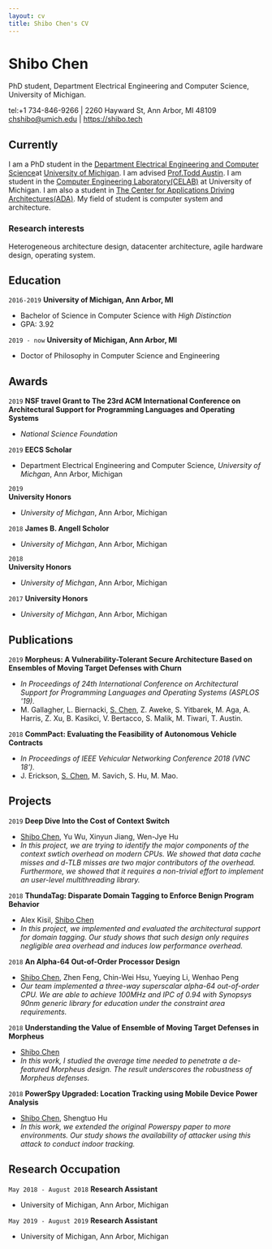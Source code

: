 ```yaml
---
layout: cv
title: Shibo Chen's CV
---
```

# Shibo Chen
PhD student, Department Electrical Engineering and Computer Science, University of Michigan.

<div id="webaddress">
tel:+1 734-846-9266 | 2260 Hayward St, Ann Arbor, MI 48109
</div>
<div id="webaddress">
<a href="chshibo@umich.edu">chshibo@umich.edu</a>
| <a href="https://shibo.tech">https://shibo.tech</a>
</div>


## Currently

I am a PhD student in the <a href="https://www.eecs.umich.edu/">Department Electrical Engineering and Computer Science</a>at <a href="https://umich.edu/">University of Michigan</a>. I am advised <a href="https://web.eecs.umich.edu/~taustin/">Prof.Todd Austin</a>. I am student in the <a href="https://www.eecs.umich.edu/celab/">Computer Engineering Laboratory(CELAB)</a> at University of Michigan. I am also a student in <a href="https://adacenter.org/
">The Center for Applications Driving Architectures(ADA)</a>. My field of student is computer system and architecture.

<!-- ### Specialized in

Laws of motion, gravitation, minting coins, disliking [Robert Hooke](http://en.wikipedia.org/wiki/Robert_Hooke) -->

### Research interests

Heterogeneous architecture design, datacenter architecture, agile hardware design, operating system.


## Education

`2016-2019`
__University of Michigan, Ann Arbor, MI__  
- Bachelor of Science in Computer Science with *High Distinction*
- GPA: 3.92

`2019 - now`
__University of Michigan, Ann Arbor, MI__  
- Doctor of Philosophy in Computer Science and Engineering  

<!-- `1667 - death`
__Trinity College, Cambridge__

- Fellow -->



## Awards

`2019`
__NSF travel Grant to The 23rd ACM International Conference on Architectural Support for Programming Languages and Operating Systems__
- *National Science Foundation*

`2019`
__EECS Scholar__
- Department Electrical Engineering and Computer Science, *University of Michgan*, Ann Arbor, Michigan

`2019`  
__University Honors__
- *University of Michgan*, Ann Arbor, Michigan  
  
`2018`
__James B. Angell Scholor__
- *University of Michgan*, Ann Arbor, Michigan

`2018`  
__University Honors__
- *University of Michgan*, Ann Arbor, Michigan  

`2017`
__University Honors__ 
- *University of Michgan*, Ann Arbor, Michigan  

## Publications

`2019`
__Morpheus: A Vulnerability-Tolerant Secure Architecture Based on Ensembles of Moving Target Defenses with Churn__
- *In Proceedings of 24th International Conference on Architectural Support for Programming Languages and Operating Systems (ASPLOS '19).*
- M. Gallagher, L. Biernacki, <u>S. Chen</u>, Z. Aweke, S. Yitbarek, M. Aga, A. Harris, Z. Xu, B. Kasikci, V. Bertacco, S. Malik, M.
Tiwari, T. Austin. 
  
`2018`
__CommPact: Evaluating the Feasibility of Autonomous Vehicle Contracts__
- *In Proceedings of IEEE Vehicular Networking Conference 2018 (VNC 18’).*
- J. Erickson, <u>S. Chen</u>, M. Savich, S. Hu, M. Mao.

## Projects
`2019`
__Deep Dive Into the Cost of Context Switch__
- <u>Shibo Chen</u>, Yu Wu, Xinyun Jiang, Wen-Jye Hu
- *In this project, we are trying to identify the major components of the context swtich overhead on modern CPUs. We showed that data cache misses and d-TLB misses are two major contributors of the overhead. Furthermore, we showed that it requires a non-trivial effort to implement an user-level multithreading library.*

`2018`
__ThundaTag: Disparate Domain Tagging to Enforce Benign Program Behavior__
- Alex Kisil, <u>Shibo Chen</u>
- *In this project, we implemented and evaluated the architectural support for domain tagging. Our study shows that such design only requires negligible area overhead and induces low performance overhead.*  

`2018`
__An Alpha-64 Out-of-Order Processor Design__
- <u>Shibo Chen</u>, Zhen Feng, Chin-Wei Hsu, Yueying Li, Wenhao Peng
- *Our team implemented a three-way superscalar alpha-64 out-of-order CPU. We are able to achieve 100MHz and IPC of 0.94 with Synopsys 90nm generic library for education under the constraint area requirements.*

`2018`
__Understanding the Value of Ensemble of Moving Target Defenses in Morpheus__
- <u>Shibo Chen</u>
- *In this work, I studied the average time needed to penetrate a de-featured Morpheus design. The result underscores the robustness of Morpheus defenses.*

`2018`
__PowerSpy Upgraded: Location Tracking using Mobile Device Power Analysis__
- <u>Shibo Chen</u>, Shengtuo Hu
- *In this work, we extended the original Powerspy paper to more environments. Our study shows the availability of attacker using this attack to conduct indoor tracking.*


<!-- 
### Journals

`1669`
Newton Sir I, De analysi per æquationes numero terminorum infinitas. 

`1669`
Lectiones opticæ.

etc. etc. etc. -->

<!-- ### Patents

`2012`
Infinitesimal calculus for solutions to physics problems, [SMBC](http://www.techdirt.com/articles/20121011/09312820678/if-patents-had-been-around-time-newton.shtml) patent 001 -->


## Research Occupation

`May 2018 - August 2018`
__Research Assistant__
- University of Michigan, Ann Arbor, Michigan

`May 2019 - August 2019`
__Research Assistant__
- University of Michigan, Ann Arbor, Michigan



<!-- ### Footer

Last updated: June 2019 -->


